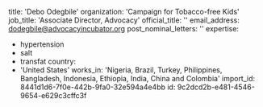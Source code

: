 title: 'Debo Odegbile'
organization: 'Campaign for Tobacco-free Kids'
job_title: 'Associate Director, Advocacy'
official_title: ''
email_address: dodegbile@advocacyincubator.org
post_nominal_letters: ''
expertise:
  - hypertension
  - salt
  - transfat
country:
  - 'United States'
works_in: 'Nigeria, Brazil, Turkey, Philippines, Bangladesh, Indonesia, Ethiopia, India, China and Colombia'
import_id: 8441d1d6-7f0e-442b-9fa0-32e594a4e4bb
id: 9c2dcd2b-e481-4546-9654-e629c3cffc3f
